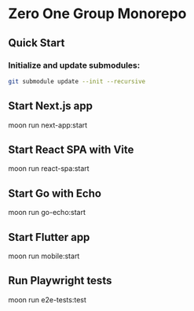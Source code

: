 # Zero One Group Monorepo

## Quick Start

### Initialize and update submodules:

```sh
git submodule update --init --recursive
```

## Start Next.js app

moon run next-app:start

## Start React SPA with Vite

moon run react-spa:start

## Start Go with Echo

moon run go-echo:start

## Start Flutter app

moon run mobile:start

## Run Playwright tests

moon run e2e-tests:test
